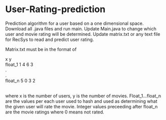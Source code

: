# User-Rating-prediction
Prediction algorithm for a user based on a one dimensional space.
Download all .java files and run main.
Update Main.java to change which user and movie rating will be determined. 
Update matrix.txt or any text file for RecSys to read and predict user rating.

Matrix.txt must be in the format of

x y <br>
float_1 1 4 6 3 <br>
. <br>
. <br>
float_n 5 0 3 2<br><br>

where x is the number of users, y is the number of movies. Float_1...float_n are the values per each user used to hash and used as determining what the given user will rate the movie. Integer values preceeding after float_n are the movie ratings where 0 means not rated.
